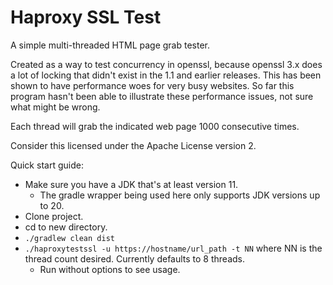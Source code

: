 # Haproxy SSL Test

A simple multi-threaded HTML page grab tester.

Created as a way to test concurrency in openssl, because openssl 3.x
does a lot of locking that didn't exist in the 1.1 and earlier releases.
This has been shown to have performance woes for very busy websites.
So far this program hasn't been able to illustrate these performance
issues, not sure what might be wrong.

Each thread will grab the indicated web page 1000 consecutive times.

Consider this licensed under the Apache License version 2.

Quick start guide:

* Make sure you have a JDK that's at least version 11.
  * The gradle wrapper being used here only supports JDK versions up to 20.
* Clone project.
* cd to new directory.
* `./gradlew clean dist`
* `./haproxytestssl -u https://hostname/url_path -t NN` where NN is the
thread count desired.  Currently defaults to 8 threads.
  * Run without options to see usage.


